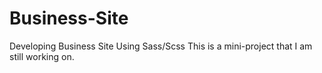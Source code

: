 # Business-Site
Developing Business Site Using Sass/Scss 
This is a mini-project that I am still working on.
